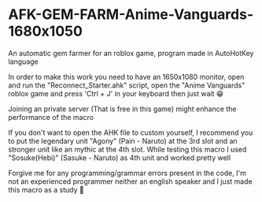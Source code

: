 # AFK-GEM-FARM-Anime-Vanguards-1680x1050
An automatic gem farmer for an roblox game, program made in AutoHotKey language

In order to make this work you need to have an 1650x1080 monitor, open and run the "Reconnect_Starter.ahk" script, open the "Anime Vanguards" roblox game and press 'Ctrl + J' in your keyboard
then just wait 😁

Joining an private server (That is free in this game) might enhance the performance of the macro




If you don't want to open the AHK file to custom yourself, I recommend you to put the legendary unit "Agony" (Pain - Naruto) at the 3rd slot and an stronger unit like an mythic at the 4th slot.
While testing this macro I used "Sosuke(Hebi)" (Sasuke - Naruto) as 4th unit and worked pretty well





Forgive me for any programming/grammar errors present in the code, I'm not an experienced programmer neither an english speaker and I just made this macro as a study 🙏
